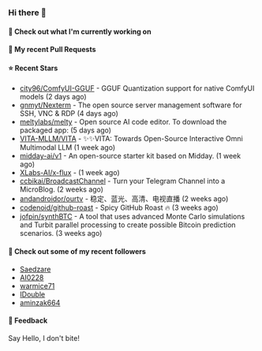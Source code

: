 ### Hi there 👋

#### 👷 Check out what I'm currently working on

#### 🔨 My recent Pull Requests


#### ⭐ Recent Stars

- [city96/ComfyUI-GGUF](https://github.com/city96/ComfyUI-GGUF) - GGUF Quantization support for native ComfyUI models (2 days ago)
- [gnmyt/Nexterm](https://github.com/gnmyt/Nexterm) - The open source server management software for SSH, VNC &amp; RDP (4 days ago)
- [meltylabs/melty](https://github.com/meltylabs/melty) - Open source AI code editor. To download the packaged app: (5 days ago)
- [VITA-MLLM/VITA](https://github.com/VITA-MLLM/VITA) - ✨✨VITA: Towards Open-Source Interactive Omni Multimodal LLM (1 week ago)
- [midday-ai/v1](https://github.com/midday-ai/v1) - An open-source starter kit based on Midday. (1 week ago)
- [XLabs-AI/x-flux](https://github.com/XLabs-AI/x-flux) -  (1 week ago)
- [ccbikai/BroadcastChannel](https://github.com/ccbikai/BroadcastChannel) - Turn your Telegram Channel into a MicroBlog. (2 weeks ago)
- [andandroidor/ourtv](https://github.com/andandroidor/ourtv) - 稳定、蓝光、高清、电视直播 (2 weeks ago)
- [codenoid/github-roast](https://github.com/codenoid/github-roast) - Spicy GitHub Roast 🔥 (3 weeks ago)
- [jofpin/synthBTC](https://github.com/jofpin/synthBTC) - A tool that uses advanced Monte Carlo simulations and Turbit parallel processing to create possible Bitcoin prediction scenarios. (3 weeks ago)

#### 👯 Check out some of my recent followers

- [Saedzare](https://github.com/Saedzare)
- [AI0228](https://github.com/AI0228)
- [warmice71](https://github.com/warmice71)
- [IDouble](https://github.com/IDouble)
- [aminzak664](https://github.com/aminzak664)

#### 💬 Feedback

Say Hello, I don't bite!